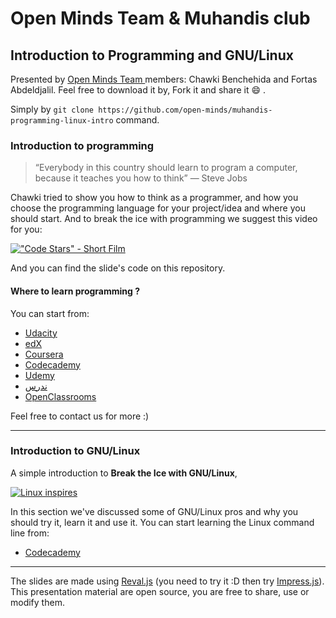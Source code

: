 # Open Minds Team & Muhandis club
## Introduction to Programming and GNU/Linux
Presented by [Open Minds Team ](https://www.facebook.com/open.minds.oran/) members: Chawki Benchehida and Fortas Abdeldjalil.
Feel free to download it by, Fork it and share it :smile: .

Simply by `git clone https://github.com/open-minds/muhandis-programming-linux-intro` command.
### Introduction to programming
> “Everybody in this country should learn to program a computer, because it teaches you how to think” — Steve Jobs

Chawki tried to show you how to think as a programmer, and how you choose the programming language for your project/idea and where you should start.
And to break the ice with programming we suggest this video for you:

[!["Code Stars" - Short Film](http://img.youtube.com/vi/dU1xS07N-FA/0.jpg)](http://www.youtube.com/watch?v=dU1xS07N-FA)

And you can find the slide's code on this repository.
#### Where to learn programming ?
You can start from:
* [Udacity](http://udacity.com/)
* [edX](http://edx.org/)
* [Coursera](http://coursera.org/)
* [Codecademy](http://codecademy.com/)
* [Udemy](http://udemy.com/)
* [ندرس](http://nadrus.com/)
* [OpenClassrooms](http://openclassrooms.com/)

Feel free to contact us for more :)

****
### Introduction to GNU/Linux
A simple introduction to **Break the Ice with GNU/Linux**,

[![Linux inspires](http://img.youtube.com/vi/GfU6ngCVips/0.jpg)](http://www.youtube.com/watch?v=GfU6ngCVips)


In this section we've discussed some of GNU/Linux pros and why you should try it, learn it and use it.
You can start learning the Linux command line from:
* [Codecademy](https://www.codecademy.com/learn/learn-the-command-line)

***
The slides are made using [Reval.js](https://github.com/hakimel/reveal.js/) (you need to try it :D then try [Impress.js](https://github.com/impress/impress.js)).
This presentation material are open source, you are free to share, use or modify them.
